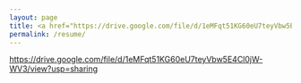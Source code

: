 ```yaml
---
layout: page
title: <a href="https://drive.google.com/file/d/1eMFqt51KG60eU7teyVbw5E4Cl0jW-WV3/view?usp=sharing">Resume</a>
permalink: /resume/
---
```

https://drive.google.com/file/d/1eMFqt51KG60eU7teyVbw5E4Cl0jW-WV3/view?usp=sharing

